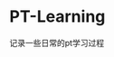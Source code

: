 































































































































































































# PT-Learning
记录一些日常的pt学习过程
